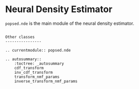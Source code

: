 # Neural Density Estimator

`popsed.nde` is the main module of the neural density estimator.



```{eval-rst}

Other classes
----------------

.. currentmodule:: popsed.nde

.. autosummary::
    :toctree: _autosummary
    cdf_transform
    inv_cdf_transform
    transform_nmf_params
    inverse_transform_nmf_params

```